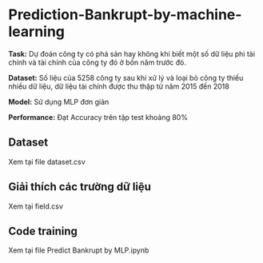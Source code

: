 # Prediction-Bankrupt-by-machine-learning

**Task:** Dự đoán công ty có phá sản hay không khi biết một số dữ liệu phi tài chính và tài chính của công ty đó ở bốn năm trước đó. 

**Dataset:** Số liệu của 5258 công ty sau khi xử lý và loại bỏ công ty thiếu nhiều dữ liệu, dữ liệu tài chính được thu thập từ năm 2015 đến 2018

**Model:** Sử dụng MLP đơn giản

**Performance:** Đạt Accuracy trên tập test khoảng 80%

## Dataset
Xem tại file dataset.csv

## Giải thích các trường dữ liệu
Xem tại field.csv

## Code training
Xem tại file Predict Bankrupt by MLP.ipynb
